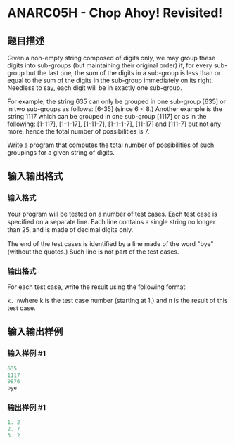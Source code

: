 # ANARC05H - Chop Ahoy! Revisited!

## 题目描述

 Given a non-empty string composed of digits only, we may group these digits into sub-groups (but maintaining their original order) if, for every sub-group but the last one, the sum of the digits in a sub-group is less than or equal to the sum of the digits in the sub-group immediately on its right. Needless to say, each digit will be in exactly one sub-group.

For example, the string 635 can only be grouped in one sub-group \[635\] or in two sub-groups as follows: \[6-35\] (since 6 < 8.) Another example is the string 1117 which can be grouped in one sub-group \[1117\] or as in the following: \[1-117\], \[1-1-17\], \[1-11-7\], \[1-1-1-7\], \[11-17\] and \[111-7\] but not any more, hence the total number of possibilities is 7.

Write a program that computes the total number of possibilities of such groupings for a given string of digits.

## 输入输出格式

### 输入格式

Your program will be tested on a number of test cases. Each test case is speciﬁed on a separate line. Each line contains a single string no longer than 25, and is made of decimal digits only.

The end of the test cases is identiﬁed by a line made of the word "bye" (without the quotes.) Such line is not part of the test cases.

### 输出格式

For each test case, write the result using the following format:

`k. n`where k is the test case number (starting at 1,) and n is the result of this test case.

## 输入输出样例

### 输入样例 #1

```cpp
635
1117
9876
bye
```


### 输出样例 #1

```cpp
1. 2
2. 7
3. 2
```


